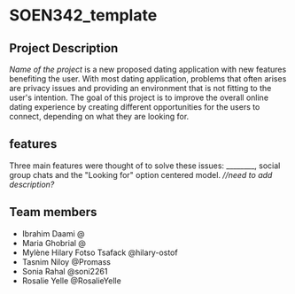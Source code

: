# SOEN342_template

## Project Description
*Name of the project* is a new proposed dating application with new features benefiting the user. With most dating application, problems that often arises are privacy issues and providing an environment that is not fitting to the user's intention. The goal of this project is to improve the overall online dating experience by creating different opportunities for the users to connect, depending on what they are looking for.  

## features
Three main features were thought of to solve these issues: ________, social group chats and the "Looking for" option centered model. *//need to add description?*

## Team members
- Ibrahim Daami @
- Maria Ghobrial @
- Mylène Hilary Fotso Tsafack @hilary-ostof
- Tasnim Niloy @Promass
- Sonia Rahal @soni2261
- Rosalie Yelle @RosalieYelle

